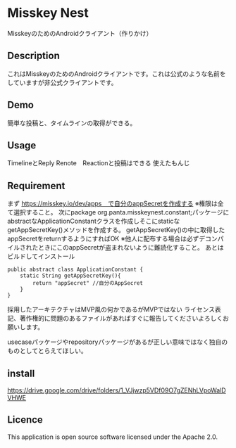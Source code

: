 # Misskey Nest
MisskeyのためのAndroidクライアント（作りかけ）
## Description
これはMisskeyのためのAndroidクライアントです。これは公式のような名前をしていますが非公式クライアントです。
## Demo
簡単な投稿と、タイムラインの取得ができる。

## Usage
TimelineとReply Renote　Reactionと投稿はできる
使えたもんじ

## Requirement

まず
https://misskey.io/dev/apps　で自分のappSecretを作成する
※権限は全て選択すること。
次にpackage org.panta.misskeynest.constant;パッケージに
abstractなApplicationConstantクラスを作成しそこにstaticなgetAppSecretKey()メソッドを作成する。
getAppSecretKey()の中に取得したappSecretをreturnするようにすればOK
※他人に配布する場合は必ずデコンパイルされたときにこのappSecretが盗まれないように難読化すること。
あとはビルドしてインストール

```
public abstract class ApplicationConstant {
    static String getAppSecretKey(){
        return "appSecret" //自分のAppSecret
    }
}
```

採用したアーキテクチャはMVP風の何かであるがMVPではない
ライセンス表記、著作権的に問題のあるファイルがあればすぐに報告してくださいよろしくお願いします。

usecaseパッケージやrepositoryパッケージがあるが正しい意味ではなく独自のものとしてとらえてほしい。


## install
https://drive.google.com/drive/folders/1_VJjwzp5VDf09O7gZENhLVpoWalDVHWE

## Licence
This application is open source software licensed under the Apache 2.0.

